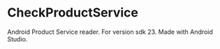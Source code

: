 # CheckProductService
Android Product Service reader.  For version sdk 23.  Made with Android Studio.
